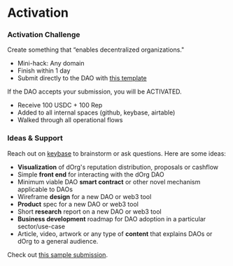 # Activation

### Activation Challenge

Create something that “enables decentralized organizations."

* Mini-hack: Any domain
* Finish within 1 day
* Submit directly to the DAO with [this template](https://tinyurl.com/ybdcw6ly)

If the DAO accepts your submission, you will be ACTIVATED.

* Receive 100 USDC + 100 Rep
* Added to all internal spaces \(github, keybase, airtable\)
* Walked through all operational flows

### Ideas & Support

Reach out on [keybase](https://keybase.io/team/dorg.membrane) to brainstorm or ask questions. Here are some ideas:

* **Visualization** of dOrg's reputation distribution, proposals or cashflow
* Simple **front end** for interacting with the dOrg DAO
* Minimum viable DAO **smart contract** or other novel mechanism applicable to DAOs
* Wireframe **design** for a new DAO or web3 tool
* **Product** spec for a new DAO or web3 tool
* Short **research** report on a new DAO or web3 tool
* **Business development** roadmap for DAO adoption in a particular sector/use-case
* Article, video, artwork or any type of **content** that explains DAOs or dOrg to a general audience.

Check out [this sample submission](https://github.com/dOrgTech/mini-hack-challenge).

### 

